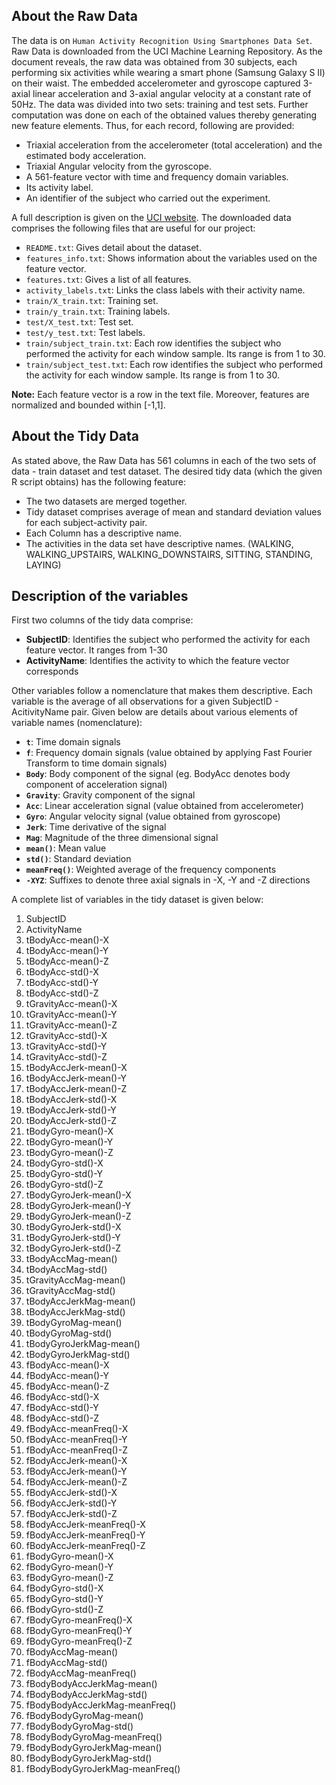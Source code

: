 ## About the Raw Data
The data is on `Human Activity Recognition Using Smartphones Data Set`. Raw Data is downloaded from the UCI Machine Learning Repository. As the document reveals, the raw data was obtained from 30 subjects, each performing six activities while wearing a smart phone (Samsung Galaxy S II) on their waist. The embedded accelerometer and gyroscope captured 3-axial linear acceleration and 3-axial angular velocity at a constant rate of 50Hz. The data was divided into two sets: training and test sets. Further computation was done on each of the obtained values thereby generating new feature elements. Thus, for each record, following are provided:

* Triaxial acceleration from the accelerometer (total acceleration) and the estimated body acceleration.
* Triaxial Angular velocity from the gyroscope. 
* A 561-feature vector with time and frequency domain variables. 
* Its activity label. 
* An identifier of the subject who carried out the experiment.

A full description is given on the [UCI website](http://archive.ics.uci.edu/ml/datasets/Human+Activity+Recognition+Using+Smartphones).
The downloaded data comprises the following files that are useful for our project:

* `README.txt`: Gives detail about the dataset. 
* `features_info.txt`: Shows information about the variables used on the feature vector.
* `features.txt`: Gives a list of all features.
* `activity_labels.txt`: Links the class labels with their activity name.
* `train/X_train.txt`: Training set.
* `train/y_train.txt`: Training labels.
* `test/X_test.txt`: Test set.
* `test/y_test.txt`: Test labels.
* `train/subject_train.txt`: Each row identifies the subject who performed the activity for each window sample. Its range is from 1 to 30. 
* `train/subject_test.txt`: Each row identifies the subject who performed the activity for each window sample. Its range is from 1 to 30. 

**Note:** Each feature vector is a row in the text file. Moreover, features are normalized and bounded within [-1,1].

## About the Tidy Data
As stated above, the Raw Data has 561 columns in each of the two sets of data - train dataset and test dataset. The desired tidy data (which the given R script obtains) has the following feature:

* The two datasets are merged together.
* Tidy dataset comprises average of mean and standard deviation values for each subject-activity pair. 
* Each Column has a descriptive name.
* The activities in the data set have descriptive names. (WALKING, WALKING_UPSTAIRS, WALKING_DOWNSTAIRS, SITTING, STANDING, LAYING)

## Description of the variables
First two columns of the tidy data comprise:

* **SubjectID**: Identifies the subject who performed the activity for each feature vector. It ranges from 1-30
* **ActivityName**: Identifies the activity to which the feature vector corresponds

Other variables follow a nomenclature that makes them descriptive. Each variable is the average of all observations for a given SubjectID - AcitivityName pair. Given below are details about various elements of variable names (nomenclature):

* **`t`**: Time domain signals
* **`f`**: Frequency domain signals (value obtained by applying Fast Fourier Transform to time domain signals)
* **`Body`**: Body component of the signal (eg. BodyAcc denotes body component of acceleration signal)
* **`Gravity`**: Gravity component of the signal
* **`Acc`**: Linear acceleration signal (value obtained from accelerometer)
* **`Gyro`**: Angular velocity signal (value obtained from gyroscope)
* **`Jerk`**: Time derivative of the signal
* **`Mag`**: Magnitude of the three dimensional signal
* **`mean()`**: Mean value
* **`std()`**: Standard deviation
* **`meanFreq()`**: Weighted average of the frequency components 
* **`-XYZ`**: Suffixes to denote three axial signals in -X, -Y and -Z directions

A complete list of variables in the tidy dataset is given below:

1. SubjectID
2. ActivityName
3. tBodyAcc-mean()-X
4. tBodyAcc-mean()-Y
5. tBodyAcc-mean()-Z
6. tBodyAcc-std()-X
7. tBodyAcc-std()-Y
8. tBodyAcc-std()-Z
9. tGravityAcc-mean()-X
10. tGravityAcc-mean()-Y
11. tGravityAcc-mean()-Z
12. tGravityAcc-std()-X
13. tGravityAcc-std()-Y
14. tGravityAcc-std()-Z
15. tBodyAccJerk-mean()-X
16. tBodyAccJerk-mean()-Y
17. tBodyAccJerk-mean()-Z
18. tBodyAccJerk-std()-X
19. tBodyAccJerk-std()-Y
20. tBodyAccJerk-std()-Z
21. tBodyGyro-mean()-X
22. tBodyGyro-mean()-Y
23. tBodyGyro-mean()-Z
24. tBodyGyro-std()-X
25. tBodyGyro-std()-Y
26. tBodyGyro-std()-Z
27. tBodyGyroJerk-mean()-X
28. tBodyGyroJerk-mean()-Y
29. tBodyGyroJerk-mean()-Z
30. tBodyGyroJerk-std()-X
31. tBodyGyroJerk-std()-Y
32. tBodyGyroJerk-std()-Z
33. tBodyAccMag-mean()
34. tBodyAccMag-std()
35. tGravityAccMag-mean()
36. tGravityAccMag-std()
37. tBodyAccJerkMag-mean()
38. tBodyAccJerkMag-std()
39. tBodyGyroMag-mean()
40. tBodyGyroMag-std()
41. tBodyGyroJerkMag-mean()
42. tBodyGyroJerkMag-std()
43. fBodyAcc-mean()-X
44. fBodyAcc-mean()-Y
45. fBodyAcc-mean()-Z
46. fBodyAcc-std()-X
47. fBodyAcc-std()-Y
48. fBodyAcc-std()-Z
49. fBodyAcc-meanFreq()-X
50. fBodyAcc-meanFreq()-Y
51. fBodyAcc-meanFreq()-Z
52. fBodyAccJerk-mean()-X
53. fBodyAccJerk-mean()-Y
54. fBodyAccJerk-mean()-Z
55. fBodyAccJerk-std()-X
56. fBodyAccJerk-std()-Y
57. fBodyAccJerk-std()-Z
58. fBodyAccJerk-meanFreq()-X
59. fBodyAccJerk-meanFreq()-Y
60. fBodyAccJerk-meanFreq()-Z
61. fBodyGyro-mean()-X
62. fBodyGyro-mean()-Y
63. fBodyGyro-mean()-Z
64. fBodyGyro-std()-X
65. fBodyGyro-std()-Y
66. fBodyGyro-std()-Z
67. fBodyGyro-meanFreq()-X
68. fBodyGyro-meanFreq()-Y
69. fBodyGyro-meanFreq()-Z
70. fBodyAccMag-mean()
71. fBodyAccMag-std()
72. fBodyAccMag-meanFreq()
73. fBodyBodyAccJerkMag-mean()
74. fBodyBodyAccJerkMag-std()
75. fBodyBodyAccJerkMag-meanFreq()
76. fBodyBodyGyroMag-mean()
77. fBodyBodyGyroMag-std()
78. fBodyBodyGyroMag-meanFreq()
79. fBodyBodyGyroJerkMag-mean()
80. fBodyBodyGyroJerkMag-std()
81. fBodyBodyGyroJerkMag-meanFreq()